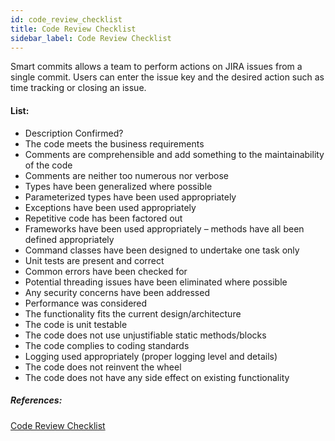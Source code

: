 ```yaml
---
id: code_review_checklist
title: Code Review Checklist
sidebar_label: Code Review Checklist
---
```


Smart commits allows a team to perform actions on JIRA issues from a single commit. Users can enter the issue key and the desired action such as time tracking or closing an issue.

#### List:

* Description Confirmed?
* The code meets the business requirements
* Comments are comprehensible and add something to the maintainability of the code
* Comments are neither too numerous nor verbose
* Types have been generalized where possible
* Parameterized types have been used appropriately
* Exceptions have been used appropriately
* Repetitive code has been factored out
* Frameworks have been used appropriately – methods have all been defined appropriately
* Command classes have been designed to undertake one task only
* Unit tests are present and correct
* Common errors have been checked for
* Potential threading issues have been eliminated where possible
* Any security concerns have been addressed
* Performance was considered
* The functionality fits the current design/architecture
* The code is unit testable
* The code does not use unjustifiable static methods/blocks
* The code complies to coding standards
* Logging used appropriately (proper logging level and details)
* The code does not reinvent the wheel
* The code does not have any side effect on existing functionality


##### References: 

<a href="https://lftechnology.atlassian.net/wiki/spaces/PPM/pages/25854080/Code+Review+Checklist+for+Reviewers" target="_blank"> Code Review Checklist</a>